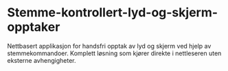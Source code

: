 # Stemme-kontrollert-lyd-og-skjerm-opptaker
Nettbasert applikasjon for handsfri opptak av lyd og skjerm ved hjelp av stemmekommandoer. Komplett løsning som kjører direkte i nettleseren uten eksterne avhengigheter.
